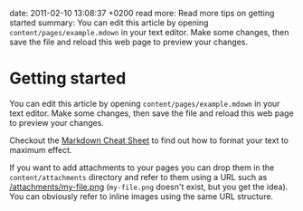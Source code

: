 date: 2011-02-10 13:08:37 +0200
read more: Read more tips on getting started
summary: You can edit this article by opening `content/pages/example.mdown` in your text editor. Make some changes, then save the file and reload this web page to preview your changes.

#  Getting started

You can edit this article by opening `content/pages/example.mdown` in your text editor. Make some changes, then save the file and reload this web page to preview your changes.


Checkout the [Markdown Cheat Sheet](http://effectif.com/articles/markdown-cheat-sheet) to find out how to format your text to maximum effect.

If you want to add attachments to your pages you can drop them in the `content/attachments` directory and refer to them using a URL such as [/attachments/my-file.png](/attachments/my-file.png) (`my-file.png` doesn't exist, but you get the idea). You can obviously refer to inline images using the same URL structure.


